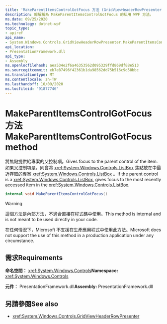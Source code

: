 ```yaml
---
title: 'MakeParentItemsControlGotFocus 方法 (GridViewHeaderRowPresenter) '
description: 瞭解稱為 MakeParentItemsControlGotFocus 的私用 WPF 方法。
ms.date: 09/25/2020
ms.technology: dotnet-wpf
topic_type:
- apiref
api_name:
- System.Windows.Controls.GridViewHeaderRowPresenter.MakeParentItemsControlGotFocus
api_location:
- PresentationFramework.dll
api_type:
- Assembly
ms.openlocfilehash: aea534e2f6a46353562d095329ffd869df88e513
ms.sourcegitcommit: eb7e87496f42361b1da98562dd75b516c9d58bbc
ms.translationtype: MT
ms.contentlocale: zh-TW
ms.lasthandoff: 10/09/2020
ms.locfileid: "91877746"
---
```

# <a name="makeparentitemscontrolgotfocus-method"></a><span data-ttu-id="b1a9f-103">MakeParentItemsControlGotFocus 方法</span><span class="sxs-lookup"><span data-stu-id="b1a9f-103">MakeParentItemsControlGotFocus method</span></span>

<span data-ttu-id="b1a9f-104">將焦點提供給專案的父控制項。</span><span class="sxs-lookup"><span data-stu-id="b1a9f-104">Gives focus to the parent control of the item.</span></span> <span data-ttu-id="b1a9f-105">如果父控制項是，則會將 <xref:System.Windows.Controls.ListBox> 焦點放在中最近存取的專案 <xref:System.Windows.Controls.ListBox> 。</span><span class="sxs-lookup"><span data-stu-id="b1a9f-105">If the parent control is a <xref:System.Windows.Controls.ListBox>, gives focus to the most recently accessed item in the <xref:System.Windows.Controls.ListBox>.</span></span>

```csharp
internal void MakeParentItemsControlGotFocus()
```

> [!WARNING]
> <span data-ttu-id="b1a9f-106">這個方法是內部方法，不適合直接在程式碼中使用。</span><span class="sxs-lookup"><span data-stu-id="b1a9f-106">This method is internal and is not meant to be used directly in your code.</span></span>
>
> <span data-ttu-id="b1a9f-107">在任何情況下，Microsoft 不支援在生產應用程式中使用此方法。</span><span class="sxs-lookup"><span data-stu-id="b1a9f-107">Microsoft does not support the use of this method in a production application under any circumstance.</span></span>

## <a name="requirements"></a><span data-ttu-id="b1a9f-108">需求</span><span class="sxs-lookup"><span data-stu-id="b1a9f-108">Requirements</span></span>

<span data-ttu-id="b1a9f-109">**命名空間：** <xref:System.Windows.Controls></span><span class="sxs-lookup"><span data-stu-id="b1a9f-109">**Namespace:** <xref:System.Windows.Controls></span></span>

<span data-ttu-id="b1a9f-110">**元件：** PresentationFramework.dll</span><span class="sxs-lookup"><span data-stu-id="b1a9f-110">**Assembly:** PresentationFramework.dll</span></span>

## <a name="see-also"></a><span data-ttu-id="b1a9f-111">另請參閱</span><span class="sxs-lookup"><span data-stu-id="b1a9f-111">See also</span></span>

- <xref:System.Windows.Controls.GridViewHeaderRowPresenter>
